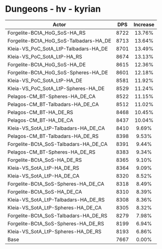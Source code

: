 # Dungeons - hv - kyrian
| Actor | DPS | Increase |
|---|:---:|:---:|
|Forgelite-BCtA_HoG_SoS-HA_RS|8722|13.76%|
|Forgelite-BCtA_HoG_SoS-Talbadars-HA_DE|8713|13.64%|
|Kleia-VS_PoC_SotA_LtP-Talbadars-HA_DE|8701|13.49%|
|Kleia-VS_PoC_SotA_LtP-HA_RS|8674|13.13%|
|Forgelite-BCtA_HoG_SoS-HA_DE|8615|12.36%|
|Forgelite-BCtA_HoG_SoS-Spheres-HA_DE|8601|12.18%|
|Kleia-VS_PoC_SotA_LtP-HA_DE|8581|11.92%|
|Kleia-VS_PoC_SotA_LtP-Spheres-HA_DE|8529|11.24%|
|Pelagos-CM_BT-Spheres-HA_DE_CA|8522|11.15%|
|Pelagos-CM_BT-Talbadars-HA_DE_CA|8512|11.02%|
|Pelagos-CM_BT-HA_DE_RS|8468|10.45%|
|Pelagos-CM_BT-HA_DE_CA|8437|10.04%|
|Kleia-VS_SotA_LtP-Talbadars-HA_DE_CA|8410|9.69%|
|Pelagos-CM_BT-Talbadars-HA_DE_RS|8398|9.53%|
|Forgelite-BCtA_SoS-Talbadars-HA_DE_CA|8391|9.44%|
|Pelagos-CM_BT-Spheres-HA_DE_RS|8383|9.34%|
|Forgelite-BCtA_SoS-HA_DE_RS|8365|9.10%|
|Kleia-VS_SotA_LtP-HA_DE_RS|8364|9.09%|
|Kleia-VS_SotA_LtP-HA_DE_CA|8320|8.52%|
|Forgelite-BCtA_SoS-Spheres-HA_DE_CA|8318|8.49%|
|Forgelite-BCtA_SoS-HA_DE_CA|8310|8.39%|
|Kleia-VS_SotA_LtP-Talbadars-HA_DE_RS|8308|8.36%|
|Kleia-VS_SotA_LtP-Spheres-HA_DE_CA|8305|8.32%|
|Forgelite-BCtA_SoS-Talbadars-HA_DE_RS|8279|7.98%|
|Forgelite-BCtA_SoS-Spheres-HA_DE_RS|8199|6.94%|
|Kleia-VS_SotA_LtP-Spheres-HA_DE_RS|8193|6.86%|
|Base|7667|0.00%|
